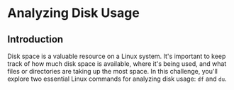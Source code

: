 # Analyzing Disk Usage

## Introduction

Disk space is a valuable resource on a Linux system. It's important to keep track of how much disk space is available, where it's being used, and what files or directories are taking up the most space. In this challenge, you'll explore two essential Linux commands for analyzing disk usage: `df` and `du`.
